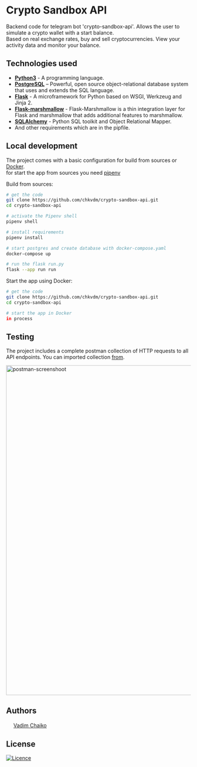 # Crypto Sandbox API

Backend code for telegram bot 'crypto-sandbox-api'. Allows the user to simulate a crypto wallet with a start balance.  
Based on real exchange rates, buy and sell cryptocurrencies. View your activity data and monitor your balance.

## Technologies used

* **[Python3](https://www.python.org/downloads/)** - A programming language.
* **[PostgreSQL](https://www.postgresql.org/download/)** – Powerful, open source object-relational database system that uses and extends the SQL language.
* **[Flask](https://flask.palletsprojects.com/en/2.2.x/installation/)** - A microframework for Python based on WSGI, Werkzeug and Jinja 2.
* **[Flask-marshmallow](https://www.sqlalchemy.org/download.html)** - Flask-Marshmallow is a thin integration layer for Flask and marshmallow that adds additional features to marshmallow.
* **[SQLAlchemy](https://www.sqlalchemy.org/download.html)** - Python SQL toolkit and Object Relational Mapper.  
* And other requirements which are in the pipfile.

## Local development

The project comes with a basic configuration for build from sources or [Docker](https://www.docker.com/).  
for start the app from sources you need [pipenv](https://pipenv.pypa.io/en/latest/)

Build from sources:
```bash
# get the code
git clone https://github.com/chkvdm/crypto-sandbox-api.git
cd crypto-sandbox-api

# activate the Pipenv shell
pipenv shell

# install requirements
pipenv install

# start postgres and create database with docker-compose.yaml
docker-compose up

# run the flask run.py
flask --app run run
```

Start the app using Docker:

```bash
# get the code
git clone https://github.com/chkvdm/crypto-sandbox-api.git
cd crypto-sandbox-api

# start the app in Docker
in process
```

## Testing

The project includes a complete postman collection of HTTP requests to all API endpoints. You can imported collection [from](./postman).  

<img width="900" alt="postman-screenshoot" src="https://user-images.githubusercontent.com/107465582/210433192-823e0391-8956-4af1-8b70-8d3b53b302a5.png">

## Authors

<img src="https://encrypted-tbn0.gstatic.com/images?q=tbn:ANd9GcRr0qq7pHt2RAjrMGGKJ_-460bOO8Mpb038TQ&usqp=CAU" height="16"/>  [Vadim Chaiko](https://www.linkedin.com/in/vadim-chaiko-712279127/)

## License

[![Licence](https://img.shields.io/github/license/Ileriayo/markdown-badges?style=for-the-badge)](https://opensource.org/licenses/MIT)